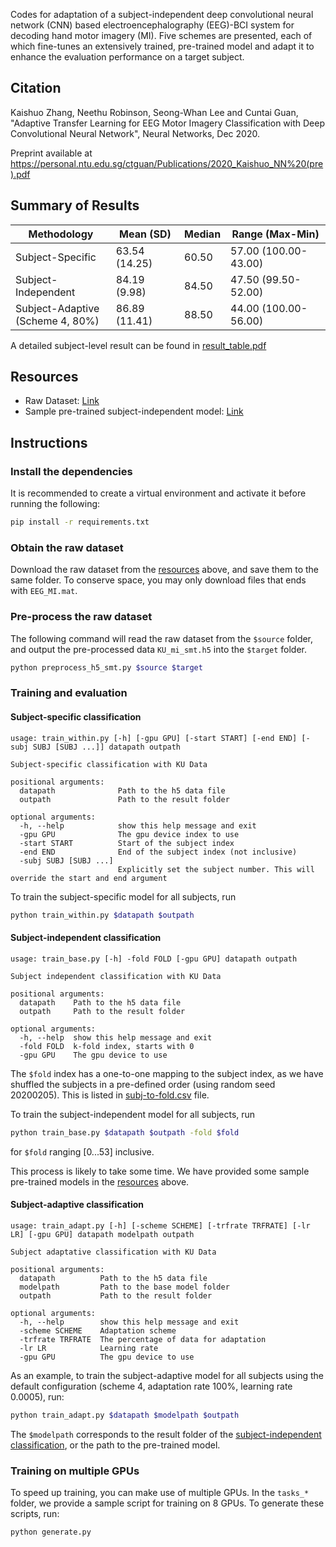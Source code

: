 Codes for adaptation of a subject-independent deep convolutional neural network (CNN) based electroencephalography (EEG)-BCI system for decoding hand motor imagery (MI). Five schemes are presented, each of which fine-tunes an extensively trained, pre-trained model and adapt it to enhance the evaluation performance on a target subject.

## Citation

Kaishuo Zhang, Neethu Robinson, Seong-Whan Lee and Cuntai Guan, "Adaptive Transfer Learning for EEG Motor Imagery Classification with Deep Convolutional Neural Network", Neural Networks, Dec 2020.

Preprint available at https://personal.ntu.edu.sg/ctguan/Publications/2020_Kaishuo_NN%20(pre).pdf


## Summary of Results

| Methodology | Mean (SD) | Median | Range (Max-Min) |
|-|-|-|-|
| Subject-Specific | 63.54 (14.25) | 60.50 | 57.00 (100.00-43.00) |
| Subject-Independent | 84.19 (9.98) | 84.50 | 47.50 (99.50-52.00) |
| Subject-Adaptive<br>(Scheme 4, 80%) | 86.89 (11.41) | 88.50 | 44.00 (100.00-56.00) |

A detailed subject-level result can be found in [result_table.pdf](result_table.pdf)

## Resources
- Raw Dataset: [Link](http://gigadb.org/dataset/100542)
- Sample pre-trained subject-independent model: [Link](https://github.com/zhangks98/eeg-adapt/tree/master/pretrained_models)

## Instructions
### Install the dependencies
It is recommended to create a virtual environment and activate it before running the following:
```sh
pip install -r requirements.txt
```

### Obtain the raw dataset
Download the raw dataset from the [resources](#resources) above, and save them to the same folder. To conserve space, you may only download files that ends with `EEG_MI.mat`.

### Pre-process the raw dataset
The following command will read the raw dataset from the `$source` folder, and output the pre-processed data `KU_mi_smt.h5` into the `$target` folder.
```sh
python preprocess_h5_smt.py $source $target
```

### Training and evaluation
#### Subject-specific classification
```
usage: train_within.py [-h] [-gpu GPU] [-start START] [-end END] [-subj SUBJ [SUBJ ...]] datapath outpath

Subject-specific classification with KU Data

positional arguments:
  datapath              Path to the h5 data file
  outpath               Path to the result folder

optional arguments:
  -h, --help            show this help message and exit
  -gpu GPU              The gpu device index to use
  -start START          Start of the subject index
  -end END              End of the subject index (not inclusive)
  -subj SUBJ [SUBJ ...]
                        Explicitly set the subject number. This will override the start and end argument
```
To train the subject-specific model for all subjects, run
```sh
python train_within.py $datapath $outpath
```

#### Subject-independent classification
```
usage: train_base.py [-h] -fold FOLD [-gpu GPU] datapath outpath

Subject independent classification with KU Data

positional arguments:
  datapath    Path to the h5 data file
  outpath     Path to the result folder

optional arguments:
  -h, --help  show this help message and exit
  -fold FOLD  k-fold index, starts with 0
  -gpu GPU    The gpu device to use
```
The `$fold` index has a one-to-one mapping to the subject index, as we have shuffled the subjects in a pre-defined order (using random seed 20200205). This is listed in [subj-to-fold.csv](subj-to-fold.csv) file.

To train the subject-independent model for all subjects, run
```sh
python train_base.py $datapath $outpath -fold $fold
```
for `$fold` ranging [0...53] inclusive.

This process is likely to take some time. We have provided some sample pre-trained models in the [resources](#resources) above.

#### Subject-adaptive classification
```
usage: train_adapt.py [-h] [-scheme SCHEME] [-trfrate TRFRATE] [-lr LR] [-gpu GPU] datapath modelpath outpath

Subject adaptative classification with KU Data

positional arguments:
  datapath          Path to the h5 data file
  modelpath         Path to the base model folder
  outpath           Path to the result folder

optional arguments:
  -h, --help        show this help message and exit
  -scheme SCHEME    Adaptation scheme
  -trfrate TRFRATE  The percentage of data for adaptation
  -lr LR            Learning rate
  -gpu GPU          The gpu device to use
```
As an example, to train the subject-adaptive model for all subjects using the default configuration (scheme 4, adaptation rate 100%, learning rate 0.0005), run: 
```sh
python train_adapt.py $datapath $modelpath $outpath
```
The `$modelpath` corresponds to the result folder of the [subject-independent classification](#subject-independent-classification), or the path to the pre-trained model.

### Training on multiple GPUs
To speed up training, you can make use of multiple GPUs. In the `tasks_*` folder, we provide a sample script for training on 8 GPUs. To generate these scripts, run:
```sh
python generate.py
```
